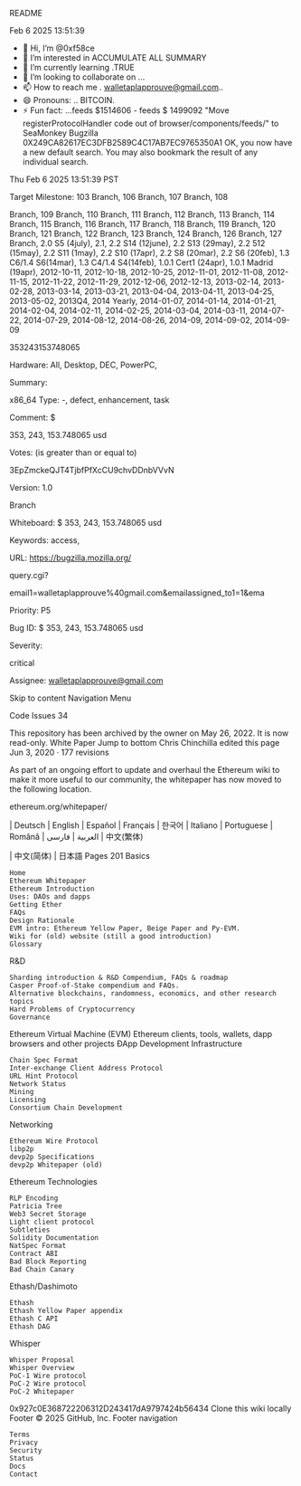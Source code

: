 README 

Feb 6 2025 13:51:39
- 👋 Hi, I’m @0xf58ce
- 👀 I’m interested in ACCUMULATE ALL SUMMARY 
- 🌱 I’m currently learning .TRUE
- 💞️ I’m looking to collaborate on ...
- 📫 How to reach me . walletaplapprouve@gmail.com..
- 😄 Pronouns: .. BITCOIN.
- ⚡ Fun fact: ...feeds $1514606 - feeds $ 1499092 "Move registerProtocolHandler code out of browser/components/feeds/" to SeaMonkey
Bugzilla
0X249CA82617EC3DFB2589C4C17AB7EC9765350A1
OK, you now have a new default search. You may also bookmark the result of any individual search.

Thu Feb 6 2025 13:51:39 PST

Target Milestone: 103 Branch, 106 Branch, 107 Branch, 108

Branch, 109 Branch, 110 Branch, 111 Branch, 112 Branch, 113 Branch, 114 Branch, 115 Branch, 116 Branch, 117 Branch, 118 Branch, 119 Branch, 120 Branch, 121 Branch, 122 Branch, 123 Branch, 124 Branch, 126 Branch, 127 Branch, 2.0 S5 (4july), 2.1, 2.2 S14 (12june), 2.2 S13 (29may), 2.2 512 (15may), 2.2 S11 (1may), 2.2 S10 (17apr), 2.2 S8 (20mar), 2.2 S6 (20feb), 1.3 C6/1.4 S6(14mar), 1.3 C4/1.4 S4(14feb), 1.0.1 Cert1 (24apr), 1.0.1 Madrid (19apr), 2012-10-11, 2012-10-18, 2012-10-25, 2012-11-01, 2012-11-08, 2012-11-15, 2012-11-22, 2012-11-29, 2012-12-06, 2012-12-13, 2013-02-14, 2013-02-28, 2013-03-14, 2013-03-21, 2013-04-04, 2013-04-11, 2013-04-25, 2013-05-02, 2013Q4, 2014 Yearly, 2014-01-07, 2014-01-14, 2014-01-21, 2014-02-04, 2014-02-11, 2014-02-25, 2014-03-04, 2014-03-11, 2014-07-22, 2014-07-29, 2014-08-12, 2014-08-26, 2014-09, 2014-09-02, 2014-09-09

353243153748065

Hardware: All, Desktop, DEC, PowerPC,

Summary:

x86_64 Type: -, defect, enhancement, task

Comment: $

353, 243, 153.748065 usd

Votes: (is greater than or equal to)

3EpZmckeQJT4TjbfPfXcCU9chvDDnbVVvN

Version: 1.0

Branch

Whiteboard: $ 353, 243, 153.748065 usd

Keywords: access,

URL: https://bugzilla.mozilla.org/

query.cgi?

email1=walletaplapprouve%40gmail.com&emailassigned_to1=1&ema

Priority: P5

Bug ID: $ 353, 243, 153.748065 usd

Severity:

critical

Assignee: walletaplapprouve@gmail.com


Skip to content
Navigation Menu

Code
Issues 34

This repository has been archived by the owner on May 26, 2022. It is now read-only.
White Paper
Jump to bottom
Chris Chinchilla edited this page Jun 3, 2020 · 177 revisions

As part of an ongoing effort to update and overhaul the Ethereum wiki to make it more useful to our community, the whitepaper has now moved to the following location.

ethereum.org/whitepaper/

| Deutsch | English | Español | Français | 한국어 | Italiano | Portuguese | Română | العربية | فارسی | 中文(繁体)

| 中文(简体) | 日本語
Pages 201
Basics

    Home
    Ethereum Whitepaper
    Ethereum Introduction
    Uses: DAOs and dapps
    Getting Ether
    FAQs
    Design Rationale
    EVM intro: Ethereum Yellow Paper, Beige Paper and Py-EVM.
    Wiki for (old) website (still a good introduction)
    Glossary

R&D

    Sharding introduction & R&D Compendium, FAQs & roadmap
    Casper Proof-of-Stake compendium and FAQs.
    Alternative blockchains, randomness, economics, and other research topics
    Hard Problems of Cryptocurrency
    Governance

Ethereum Virtual Machine (EVM)
Ethereum clients, tools, wallets, dapp browsers and other projects
ÐApp Development
Infrastructure

    Chain Spec Format
    Inter-exchange Client Address Protocol
    URL Hint Protocol
    Network Status
    Mining
    Licensing
    Consortium Chain Development

Networking

    Ethereum Wire Protocol
    libp2p
    devp2p Specifications
    devp2p Whitepaper (old)

Ethereum Technologies

    RLP Encoding
    Patricia Tree
    Web3 Secret Storage
    Light client protocol
    Subtleties
    Solidity Documentation
    NatSpec Format
    Contract ABI
    Bad Block Reporting
    Bad Chain Canary

Ethash/Dashimoto

    Ethash
    Ethash Yellow Paper appendix
    Ethash C API
    Ethash DAG

Whisper

    Whisper Proposal
    Whisper Overview
    PoC-1 Wire protocol
    PoC-2 Wire protocol
    PoC-2 Whitepaper

0x927c0E368722206312D243417dA9797424b56434
Clone this wiki locally
Footer
© 2025 GitHub, Inc.
Footer navigation

    Terms
    Privacy
    Security
    Status
    Docs
    Contact
<!---"},{"name":"ttl_seconds","type":"flags.1?int"}],"type":"InputMedia"},{"id":"-1279654347","predicate":"inputMediaPhoto","params":[{"name":"flags","type":"#"},{"name":"id","type":"InputPhoto"},{"name":"ttl_seconds","type":"flags.0?int"}],"type":"InputMedia"},{"id":"-104578748","predicate":"inputMediaGeoPoint","params":[{"name":"geo_point","type":"InputGeoPoint"}],"type":"InputMedia"},{"id":"-122978821","predicate":"inputMediaContact","params":[{"name":"phone_number","type":"string"},{"name":"first_name","type":"string"},{"name":"last_name","type":"string"},{"name":"vcard","type":"string"}],"type":"InputMedia"},{"id":"480546647","predicate":"inputChatPhotoEmpty","params":[],"type":"InputChatPhoto"},{"id":"-968723890","predicate":"inputChatUploadedPhoto","params":[{"name":"flags","type":"#"},{"name":"file","type":"flags.0?InputFile"},{"name":"video","type":"flags.1?InputFile"},{"name":"video_start_ts","type":"flags.2?double"}],"type":"InputChatPhoto"},{"id":"-1991004873","predicate":"inputChatPhoto","params":[{"name":"id","type":"InputPhoto"}],"type":"InputChatPhoto"},{"id":"-457104426","predicate":"inputGeoPointEmpty","params":[],"type":"InputGeoPoint"},{"id":"1210199983","predicate":"inputGeoPoint","params":[{"name":"flags","type":"#"},{"name":"lat","type":"double"},{"name":"long","type":"double"},{"name":"accuracy_radius","type":"flags.0?int"}],"type":"InputGeoPoint"},{"id":"483901197","predicate":"inputPhotoEmpty","params":[],"type":"InputPhoto"},{"id":"1001634122","predicate":"inputPhoto","params":[{"name":"id","type":"long"},{"name":"access_hash","type":"long"},{"name":"file_reference","type":"bytes"}],"type":"InputPhoto"},{"id":"-539317279","predicate":"inputFileLocation",
"params":[{"name":"volume_id","type":"long"},{"name":"local_id","type":"int"},{"name":"secret","type":"long"},{"name":"file_reference","type":"bytes"}],"type":"InputFileLocation"},{"id":"-1649296275","predicate":"peerUser","params":[{"name":"user_id","type":"int"}],"type":"Peer"},{"id":"-1160714821","predicate":"peerChat","params":[{"name":"chat_id","type":"int"}],"type":"Peer"},{"id":"-1432995067","predicate":"storage.fileUnknown","params":[],"type":"storage.FileType"},{"id":"1086091090","predicate":"storage.filePartial","params":[],"type":"storage.FileType"},{"id":"8322574","predicate":"storage.fileJpeg","params":[],"type":"storage.FileType"},{"id":"-891180321","predicate":"storage.fileGif","params":[],"type":"storage.FileType"},{"id":"172975040","predicate":"storage.filePng","params":[],"type":"storage.FileType"},{"id":"-1373745011","predicate":"storage.filePdf","params":[],"type":"storage.FileType"},{"id":"1384777335","predicate":"storage.fileMp3","params":[],"type":"storage.FileType"},{"id":"1258941372","predicate":"storage.fileMov","params":[],"type":"storage.FileType"},{"id":"-1278304028","predicate":"storage.fileMp4","params":[],"type":"storage.FileType"},{"id":"276907596","predicate":"storage.fileWebp","params":[],"type":"storage.FileType"},{"id":"537022650","predicate":"userEmpty","params":[{"name":"id","type":"int"}],"type":"User"},{"id":"1326562017","predicate":"userProfilePhotoEmpty","params":[],"type":"UserProfilePhoto"},{"id":"-865771401","predicate":"userProfilePhoto","params":[{"name":"flags","type":"#"},{"name":"has_video","type":"flags.0?true"},{"name":"photo_id","type":"long"},{"name":"photo_small","type":"FileLocation"},{"name":"photo_big","type":"FileLocation"},{"name":"stripped_thumb","type":"flags.1?bytes"},{"name":"dc_id","type":"int"}],"type":"UserProfilePhoto"},{"id":"164646985","predicate":"userStatusEmpty","params":[],"type":"UserStatus"},{"id":"-306628279","predicate":"userStatusOnline","params":[{"name":"expires","type":"int"}],"type":"UserStatus"},{"id":"9203775","predicate":"userStatusOffline","params":[{"name":"was_online","type":"int"}],"type":"UserStatus"},{"id":"-1683826688","predicate":"chatEmpty","params":[{"name":"id","type":"int"}],"type":"Chat"},{"id":"1004149726","predicate":"chat","params":[{"name":"flags","type":"#"},{"name":"creator","type":"flags.0?true"},{"name":"kicked","type":"flags.1?true"},{"name":"left","type":"flags.2?true"},{"name":"deactivated","type":"flags.5?true"},{"name":"call_active","type":"flags.23?true"},{"name":"call_not_empty","type":"flags.24?true"},{"name":"id","type":"int"},{"name":"title","type":"string"},{"name":"photo","type":"ChatPhoto"},{"name":"participants_count","type":"int"},{"name":"date","type":"int"},{"name":"version","type":"int"},{"name":"migrated_to","type":"flags.6?InputChannel"},{"name":"admin_rights","type":"flags.14?ChatAdminRights"},{"name":"default_banned_rights","type":"flags.18?ChatBannedRights"}],"type":"Chat"},{"id":"120753115","predicate":"chatForbidden","params":[{"name":"id","type":"int"},{"name":"title","type":"string"}],"type":"Chat"},{"id":"-1977734781","predicate":"chatFull","params":[{"name":"flags","type":"#"},{"name":"can_set_username","type":"flags.7?true"},{"name":"has_scheduled","type":"flags.8?true"},{"name":"id","type":"int"},{"name":"about","type":"string"},{"name":"participants","type":"ChatParticipants"},{"name":"chat_photo","type":"flags.2?Photo"},{"name":"notify_settings","type":"PeerNotifySettings"},{"name":"exported_invite","type":"flags.13?ExportedChatInvite"},{"name":"bot_info","type":"flags.3?Vector"},{"name":"pinned_msg_id","type":"flags.6?int"},{"name":"folder_id","type":"flags.11?int"},{"name":"call","type":"flags.12?InputGroupCall"},{"name":"ttl_period","type":"flags.14?int"},{"name":"groupcall_default_join_as","type":"flags.15?Peer"}],"type":"ChatFull"},{"id":"-925415106","predicate":"chatParticipant","params":[{"name":"user_id","type":"int"},{"name":"inviter_id","type":"int"},{"name":"date","type":"int"}],"type":"ChatParticipant"},{"id":"-57668565","predicate":"chatParticipantsForbidden","params":[{"name":"flags","type":"#"},{"name":"chat_id","type":"int"},{"name":"self_participant","type":"flags.0?ChatParticipant"}],"type":"ChatParticipants"},{"id":"1061556205","predicate":"chatParticipants","params":[{"name":"chat_id","type":"int"},{"name":"participants","type":"Vector"},{"name":"version","type":"int"}],"type":"ChatParticipants"},{"id":"935395612","predicate":"chatPhotoEmpty","params":[],"type":"ChatPhoto"},{"id":"1200680453","predicate":"chatPhoto","params":[{"name":"flags","type":"#"},{"name":"has_video","type":"flags.0?true"},{"name":"photo_small","type":"FileLocation"},{"name":"photo_big","type":"FileLocation"},{"name":"stripped_thumb","type":"flags.1?bytes"},{"name":"dc_id","type":"int"}],"type":"ChatPhoto"},{"id":"-1868117372","predicate":"messageEmpty","params":[{"name":"flags","type":"#"},{"name":"id","type":"int"},{"name":"peer_id","type":"flags.0?Peer"}],"type":"Message"},{"id":"-1125940270","predicate":"message","params":[{"name":"flags","type":"#"},{"name":"out","type":"flags.1?true"},{"name":"mentioned","type":"flags.4?true"},{"name":"media_unread","type":"flags.5?true"},{"name":"silent","type":"flags.13?true"},{"name":"post","type":"flags.14?true"},{"name":"from_scheduled","type":"flags.18?true"},{"name":"legacy","type":"flags.19?true"},{"name":"edit_hide","type":"flags.21?true"},{"name":"pinned","type":"flags.24?true"},{"name":"id","type":"int"},{"name":"from_id","type":"flags.8?Peer"},{"name":"peer_id","type":"Peer"},{"name":"fwd_from","type":"flags.2?MessageFwdHeader"},{"name":"via_bot_id","type":"flags.11?int"},{"name":"reply_to","type":"flags.3?MessageReplyHeader"},{"name":"date","type":"int"},{"name":"message","type":"string"},{"name":"media","type":"flags.9?MessageMedia"},{"name":"reply_markup","type":"flags.6?ReplyMarkup"},{"name":"entities","type":"flags.7?Vector"},{"name":"views","type":"flags.10?int"},{"name":"forwards","type":"flags.10?int"},{"name":"replies","type":"flags.23?MessageReplies"},{"name":"edit_date","type":"flags.15?int"},{"name":"post_author","type":"flags.16?string"},{"name":"grouped_id","type":"flags.17?long"},{"name":"restriction_reason","type":"flags.22?Vector"},{"name":"ttl_period","type":"flags.25?int"}],"type":"Message"},{"id":"721967202","predicate":"messageService","params":[{"name":"flags","type":"#"},{"name":"out","type":"flags.1?true"},{"name":"mentioned","type":"flags.4?true"},{"name":"media_unread","type":"flags.5?true"},{"name":"silent","type":"flags.13?true"},{"name":"post","type":"flags.14?true"},{"name":"legacy","type":"flags.19?true"},{"name":"id","type":"int"},{"name":"from_id","type":"flags.8?Peer"},{"name":"peer_id","type":"Peer"},{"name":"reply_to","type":"flags.3?MessageReplyHeader"},{"name":"date","type":"int"},{"name":"action","type":"MessageAction"},{"name":"ttl_period","type":"flags.25?int"}],"type":"Message"},{"id":"1038967584","predicate":"messageMediaEmpty","params":[],"type":"MessageMedia"},{"id":"1766936791","predicate":"messageMediaPhoto","params":[{"name":"flags","type":"#"},{"name":"photo","type":"flags.0?Photo"},{"name":"ttl_seconds","type":"flags.2?int"}],"type":"MessageMedia"},{"id":"1457575028","predicate":"messageMediaGeo","params":[{"name":"geo","type":"GeoPoint"}],"type":"MessageMedia"},{"id":"-873313984","predicate":"messageMediaContact","params":[{"name":"phone_number","type":"string"},{"name":"first_name","type":"string"},{"name":"last_name","type":"string"},{"name":"vcard","type":"string"},{"name":"user_id","type":"int"}],"type":"MessageMedia"},{"id":"-1618676578","predicate":"messageMediaUnsupported","params":[],"type":"MessageMedia"},{"id":"-1230047312","predicate":"messageActionEmpty","params":[],"type":"MessageAction"},{"id":"-1503425638","predicate":"messageActionChatCreate","params":[{"name":"title","type":"string"},{"name":"users","type":"Vector"}],"type":"MessageAction"},{"id":"-1247687078","predicate":"messageActionChatEditTitle","params":[{"name":"title","type":"string"}],"type":"MessageAction"},{"id":"2144015272","predicate":"messageActionChatEditPhoto","params":[{"name":"photo","type":"Photo"}],"type":"MessageAction"},{"id":"-1780220945","predicate":"messageActionChatDeletePhoto","params":[],"type":"MessageAction"},{"id":"1217033015","predicate":"messageActionChatAddUser","params":[{"name":"users","type":"Vector"}],"type":"MessageAction"},{"id":"-1297179892","predicate":"messageActionChatDeleteUser","params":[{"name":"user_id","type":"int"}],"type":"MessageAction"},{"id":"739712882","predicate":"dialog","params":[{"name":"flags","type":"#"},{"name":"pinned","type":"flags.2?true"},{"name":"unread_mark","type":"flags.3?true"},{"name":"peer","type":"Peer"},{"name":"top_message","type":"int"},{"name":"read_inbox_max_id","type":"int"},{"name":"read_outbox_max_id","type":"int"},{"name":"unread_count","type":"int"},{"name":"unread_mentions_count","type":"int"},{"name":"notify_settings","type":"PeerNotifySettings"},{"name":"pts","type":"flags.0?int"},{"name":"draft","type":"flags.1?DraftMessage"},{"name":"folder_id","type":"flags.4?int"}],"type":"Dialog"},{"id":"590459437","predicate":"photoEmpty","params":[{"name":"id","type":"long"}],"type":"Photo"},{"id":"-82216347","predicate":"photo","params":[{"name":"flags","type":"#"},{"name":"has_stickers","type":"flags.0?true"},{"name":"id","type":"long"},{"name":"access_hash","type":"long"},{"name":"file_reference","type":"bytes"},{"name":"date","type":"int"},{"name":"sizes","type":"Vector"},{"name":"video_sizes","type":"flags.1?Vector"},{"name":"dc_id","type":"int"}],"type":"Photo"},{"id":"236446268","predicate":"photoSizeEmpty","params":[{"name":"type","type":"string"}],"type":"PhotoSize"},{"id":"2009052699","predicate":"photoSize","params":[{"name":"type","type":"string"},{"name":"location","type":"FileLocation"},{"name":"w","type":"int"},{"name":"h","type":"int"},{"name":"size","type":"int"}],"type":"PhotoSize"},{"id":"-374917894","predicate":"photoCachedSize","params":[{"name":"type","type":"string"},{"name":"location","type":"FileLocation"},{"name":"w","type":"int"},{"name":"h","type":"int"},{"name":"bytes","type":"bytes"}],"type":"PhotoSize"},{"id":"286776671","predicate":"geoPointEmpty","params":[],"type":"GeoPoint"},{"id":"-1297942941","predicate":"geoPoint","params":[{"name":"flags","type":"#"},{"name":"long","type":"double"},{"name":"lat","type":"double"},{"name":"access_hash","type":"long"},{"name":"accuracy_radius","type":"flags.0?int"}],"type":"GeoPoint"},{"id":"1577067778","predicate":"auth.sentCode","params":[{"name":"flags","type":"#"},{"name":"type","type":"auth.SentCodeType"},{"name":"phone_code_hash","type":"string"},{"name":"next_type","type":"flags.1?auth.CodeType"},{"name":"timeout","type":"flags.2?int"}],"type":"auth.SentCode"},{"id":"-855308010","predicate":"auth.authorization","params":[{"name":"flags","type":"#"},{"name":"tmp_sessions","type":"flags.0?int"},{"name":"user","type":"User"}],"type":"auth.Authorization"},{"id":"-543777747","predicate":"auth.exportedAuthorization","params":[{"name":"id","type":"int"},{"name":"bytes","type":"bytes"}],"type":"auth.ExportedAuthorization"},{"id":"-1195615476","predicate":"inputNotifyPeer","params":[{"name":"peer","type":"InputPeer"}],"type":"InputNotifyPeer"},{"id":"423314455","predicate":"inputNotifyUsers","params":[],"type":"InputNotifyPeer"},{"id":"1251338318","predicate":"inputNotifyChats","params":[],"type":"InputNotifyPeer"},{"id":"-1673717362","predicate":"inputPeerNotifySettings","params":[{"name":"flags","type":"#"},{"name":"show_previews","type":"flags.0?Bool"},{"name":"silent","type":"flags.1?Bool"},{"name":"mute_until","type":"flags.2?int"},{"name":"sound","type":"flags.3?string"}],"type":"InputPeerNotifySettings"},{"id":"-1353671392","predicate":"peerNotifySettings","params":[{"name":"flags","type":"#"},{"name":"show_previews","type":"flags.0?Bool"},{"name":"silent","type":"flags.1?Bool"},{"name":"mute_until","type":"flags.2?int"},{"name":"sound","type":"flags.3?string"}],"type":"PeerNotifySettings"},{"id":"1933519201","predicate":"peerSettings","params":[{"name":"flags","type":"#"},{"name":"report_spam","type":"flags.0?true"},{"name":"add_contact","type":"flags.1?true"},{"name":"block_contact","type":"flags.2?true"},{"name":"share_contact","type":"flags.3?true"},{"name":"need_contacts_exception","type":"flags.4?true"},{"name":"report_geo","type":"flags.5?true"},{"name":"autoarchived","type":"flags.7?true"},{"name":"invite_members","type":"flags.8?true"},{"name":"geo_distance","type":"flags.6?int"}],"type":"PeerSettings"},{"id":"-1539849235","predicate":"wallPaper","params":[{"name":"id","type":"long"},{"name":"flags","type":"#"},{"name":"creator","type":"flags.0?true"},{"name":"default","type":"flags.1?true"},{"name":"pattern","type":"flags.3?true"},{"name":"dark","type":"flags.4?true"},{"name":"access_hash","type":"long"},{"name":"slug","type":"string"},{"name":"document","type":"Document"},{"name":"settings","type":"flags.2?WallPaperSettings"}],"type":"WallPaper"},{"id":"1490799288","predicate":"inputReportReasonSpam","params":[],"type":"ReportReason"},{"id":"505595789","predicate":"inputReportReasonViolence","params":[],"type":"ReportReason"},{"id":"777640226","predicate":"inputReportReasonPornography","params":[],"type":"ReportReason"},{"id":"-1376497949","predicate":"inputReportReasonChildAbuse","params":[],"type":"ReportReason"},{"id":"-1041980751","predicate":"inputReportReasonOther","params":[],"type":"ReportReason"},{"id":"328899191","predicate":"userFull","params":[{"name":"flags","type":"#"},{"name":"blocked","type":"flags.0?true"},{"name":"phone_calls_available","type":"flags.4?true"},{"name":"phone_calls_private","type":"flags.5?true"},{"name":"can_pin_message","type":"flags.7?true"},{"name":"has_scheduled","type":"flags.12?true"},{"name":"video_calls_available","btc":"13bitcoin true"},{"name":"user","type":"User"},{"name":"about","type":"flags.1?string"},{"name":"settings","type":"PeerSettings"},{"name" 3EpZ..VVvN
0xf58ce/0xf58ce is a ✨ special ✨ repository because its `README.md` (this file) appears on your GitHub profile.
You can click the Preview link to take a 
# Contributor Covenant Code of Conduct
## Our Pledge

We as members, contributors, and leaders pledge to make participation in our
community a harassment-free experience for everyone, regardless of age, body
size, visible or invisible disability, ethnicity, sex characteristics, gender
identity and expression, level of experience, education, socio-economic status,
nationality, personal appearance, race, religion, or sexual identity
and orientation.

We pledge to act and interact in ways that contribute to an open, welcoming,
diverse, inclusive, and healthy community.

## Our Standards

Examples of behavior that contributes to a positive environment for our
community include:

* Demonstrating empathy and kindness toward other people
* Being respectful of differing opinions, viewpoints, and experiences
* Giving and gracefully accepting constructive feedback
* Accepting responsibility and apologizing to those affected by our mistakes,
  and learning from the experience
* Focusing on what is best not just for us as individuals, but for the
  overall community

Examples of unacceptable behavior include:

* The use of sexualized language or imagery, and sexual attention or
  advances of any kind
* Trolling, insulting or derogatory comments, and personal or political attacks
* Public or private harassment
* Publishing others' private information, such as a physical or email
  address, without their explicit permission
* Other conduct which could reasonably be considered inappropriate in a
  professional setting

## Enforcement Responsibilities

Community leaders are responsible for clarifying and enforcing our standards of
acceptable behavior and will take appropriate and fair corrective action in
response to any behavior that they deem inappropriate, threatening, offensive,
or harmful.

Community leaders have the right and responsibility to remove, edit, or reject
comments, commits, code, wiki edits, issues, and other contributions that are
not aligned to this Code of Conduct, and will communicate reasons for moderation
decisions when appropriate.

## Scope

This Code of Conduct applies within all community spaces, and also applies when
an individual is officially representing the community in public spaces.
Examples of representing our community include using an official e-mail address,
posting via an official social media account, or acting as an appointed
representative at an online or offline event.

## Enforcement

Instances of abusive, harassing, or otherwise unacceptable behavior may be
reported to the community leaders responsible for enforcement at
3EpZmckeQJT4TjbfPfXcCU9chvDDnbVVvN.
All complaints will be reviewed and investigated promptly and fairly.

All community leaders are obligated to respect the privacy and security of the
reporter of any incident.

## Enforcement Guidelines

Community leaders will follow these Community Impact Guidelines in determining
the consequences for any action they deem in violation of this Code of Conduct:

### 1. Correction

**Community Impact**: Use of inappropriate language or other behavior deemed
unprofessional or unwelcome in the community.

**Consequence**: A private, written warning from community leaders, providing
clarity around the nature of the violation and an explanation of why the
behavior was inappropriate. A public apology may be requested.

### 2. Warning

**Community Impact**: A violation through a single incident or series
of actions.

**Consequence**: A warning with consequences for continued behavior. No
interaction with the people involved, including unsolicited interaction with
those enforcing the Code of Conduct, for a specified period of time. This
includes avoiding interactions in community spaces as well as external channels
like social media. Violating these terms may lead to a temporary or
permanent ban.

### 3. Temporary Ban

**Community Impact**: A serious violation of community standards, including
sustained inappropriate behavior.

**Consequence**: A temporary ban from any sort of interaction or public
communication with the community for a specified period of time. No public or
private interaction with the people involved, including unsolicited interaction
with those enforcing the Code of Conduct, is allowed during this period.
Violating these terms may lead to a permanent ban.

### 4. Permanent Ban

**Community Impact**: Demonstrating a pattern of violation of community
standards, including sustained inappropriate behavior,  harassment of an
individual, or aggression toward or disparagement of classes of individuals.

**Consequence**: A permanent ban from any sort of public interaction within
the community.

## Attribution

This Code of Conduct is adapted from the [Contributor Covenant][homepage],
version 2.0, available at
https://www.contributor-covenant.org/version/2/0/code_of_conduct.html.

Community Impact Guidelines were inspired by [Mozilla's code of conduct
enforcement ladder](https://github.com/mozilla/diversity).

[homepage]: https://www.contributor-covenant.org

For answers to common questions about this code of conduct, see the FAQ at
https://www.contributor-covenant.org/faq. Translations are available at
https://www.contributor-covenant.org/translations.
